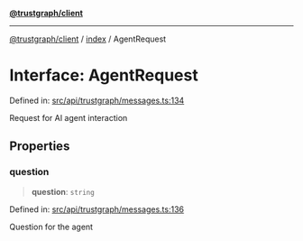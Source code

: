 [**@trustgraph/client**](../../README.md)

***

[@trustgraph/client](../../README.md) / [index](../README.md) / AgentRequest

# Interface: AgentRequest

Defined in: [src/api/trustgraph/messages.ts:134](https://github.com/trustgraph-ai/trustgraph-ts-client/blob/92e187771a25b959c85a4f966bb97eb5d407310b/src/api/trustgraph/messages.ts#L134)

Request for AI agent interaction

## Properties

### question

> **question**: `string`

Defined in: [src/api/trustgraph/messages.ts:136](https://github.com/trustgraph-ai/trustgraph-ts-client/blob/92e187771a25b959c85a4f966bb97eb5d407310b/src/api/trustgraph/messages.ts#L136)

Question for the agent

